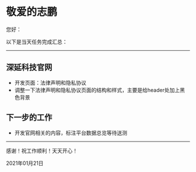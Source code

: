 # 敬爱的志鹏

您好：

以下是当天任务完成汇总：

---

## 深延科技官网

- 开发页面：法律声明和隐私协议
- 调整一下法律声明和隐私协议页面的结构和样式，主要是给header处加上黑色背景

## 下一步的工作

- 开发官网相关的内容，标注平台数据总览等待送测

---
感谢！祝工作顺利！天天开心！

2021年01月21日
